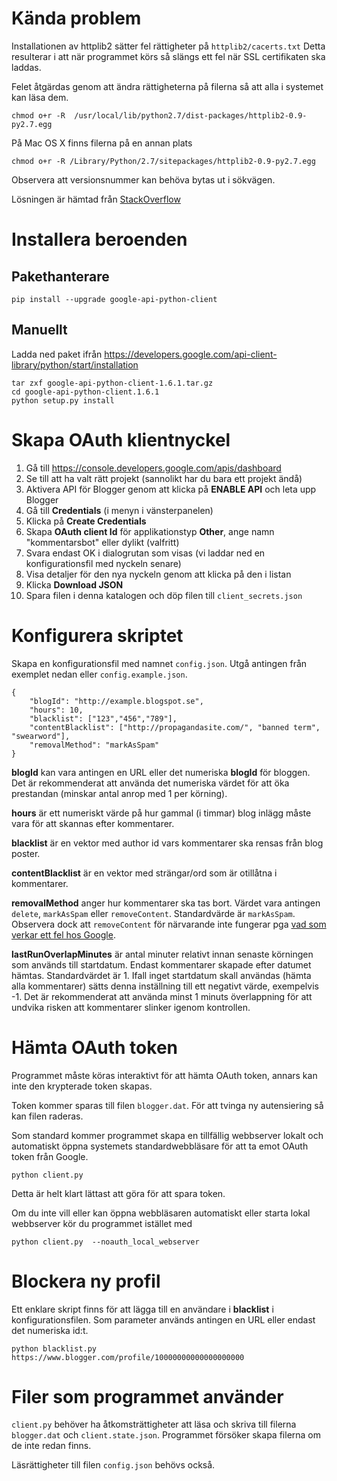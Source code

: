 # Kända problem
Installationen av httplib2 sätter fel rättigheter på `httplib2/cacerts.txt`
Detta resulterar i att när programmet körs så slängs ett fel när SSL
certifikaten ska laddas.

Felet åtgärdas genom att ändra rättigheterna på filerna så att alla i systemet kan läsa dem.

    chmod o+r -R  /usr/local/lib/python2.7/dist-packages/httplib2-0.9-py2.7.egg

På Mac OS X finns filerna på en annan plats

    chmod o+r -R /Library/Python/2.7/sitepackages/httplib2-0.9-py2.7.egg

Observera att versionsnummer kan behöva bytas ut i sökvägen.

Lösningen är hämtad från [StackOverflow](http://stackoverflow.com/questions/27870024/google-gmail-api-installed-app-shows-ioerror-13-from-module-ssl-py-w-o-sudo/29679378#29679378)

# Installera beroenden

## Pakethanterare

    pip install --upgrade google-api-python-client

## Manuellt
Ladda ned paket ifrån https://developers.google.com/api-client-library/python/start/installation

    tar zxf google-api-python-client-1.6.1.tar.gz
    cd google-api-python-client.1.6.1
    python setup.py install

# Skapa OAuth klientnyckel

1. Gå till https://console.developers.google.com/apis/dashboard
2. Se till att ha valt rätt projekt (sannolikt har du bara ett projekt ändå)
3. Aktivera API för Blogger genom att klicka på **ENABLE API** och leta upp Blogger
4. Gå till **Credentials** (i menyn i vänsterpanelen)
5. Klicka på **Create Credentials**
6. Skapa **OAuth client Id** för applikationstyp **Other**, ange namn "kommentarsbot" eller dylikt (valfritt)
7. Svara endast OK i dialogrutan som visas (vi laddar ned en konfigurationsfil med nyckeln senare)
8. Visa detaljer för den nya nyckeln genom att klicka på den i listan
9. Klicka **Download JSON**
10. Spara filen i denna katalogen och döp filen till `client_secrets.json`

# Konfigurera skriptet

Skapa en konfigurationsfil med namnet `config.json`.
Utgå antingen från exemplet nedan eller `config.example.json`.

    {
        "blogId": "http://example.blogspot.se",
        "hours": 10,
        "blacklist": ["123","456","789"],
        "contentBlacklist": ["http://propagandasite.com/", "banned term", "swearword"],
        "removalMethod": "markAsSpam"
    }

**blogId** kan vara antingen en URL eller det numeriska **blogId** för bloggen.
Det är rekommenderat att använda det numeriska värdet för att öka prestandan (minskar antal anrop med 1 per körning).

**hours** är ett numeriskt värde på hur gammal (i timmar) blog inlägg måste vara för att skannas efter kommentarer.

**blacklist** är en vektor med author id vars kommentarer ska rensas från blog poster.

**contentBlacklist** är en vektor med strängar/ord som är otillåtna i kommentarer.

**removalMethod** anger hur kommentarer ska tas bort. Värdet vara
antingen `delete`, `markAsSpam` eller `removeContent`.
Standardvärde är `markAsSpam`.
Observera dock att `removeContent` för närvarande inte fungerar
pga [vad som verkar ett fel hos Google](http://stackoverflow.com/questions/41732174/google-blogger-api-removecontent-returns-403-for-blog-administrator).

**lastRunOverlapMinutes** är antal minuter relativt innan senaste körningen som används till startdatum. Endast kommentarer skapade efter datumet hämtas.
Standardvärdet är 1.
Ifall inget startdatum skall användas (hämta alla kommentarer) sätts denna inställning till ett negativt värde, exempelvis -1.
Det är rekommenderat att använda minst 1 minuts överlappning för att undvika risken att kommentarer slinker igenom kontrollen.

# Hämta OAuth token
Programmet måste köras interaktivt för att hämta OAuth token, annars
kan inte den krypterade token skapas.

Token kommer sparas till filen `blogger.dat`.
För att tvinga ny autensiering så kan filen raderas.

Som standard kommer programmet skapa en tillfällig webbserver lokalt
och automatiskt öppna systemets standardwebbläsare för att ta emot
OAuth token från Google.

    python client.py

Detta är helt klart lättast att göra för att spara token.

Om du inte vill eller kan öppna webbläsaren automatiskt eller
starta lokal webbserver kör du programmet istället med

    python client.py  --noauth_local_webserver

# Blockera ny profil
Ett enklare skript finns för att lägga till en användare i **blacklist** i konfigurationsfilen.
Som parameter används antingen en URL eller endast det numeriska id:t.

    python blacklist.py https://www.blogger.com/profile/10000000000000000000

# Filer som programmet använder

`client.py` behöver ha åtkomsträttigheter att läsa och skriva till filerna `blogger.dat` och `client.state.json`.
Programmet försöker skapa filerna om de inte redan finns.

Läsrättigheter till filen `config.json` behövs också.
